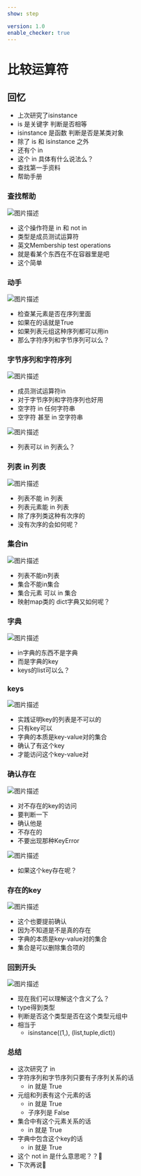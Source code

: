 ```yaml
---
show: step

version: 1.0
enable_checker: true
---
```


# 比较运算符
## 回忆
- 上次研究了isinstance
- is 是关键字 判断是否相等
- isinstance 是函数 判断是否是某类对象
- 除了 is 和 isinstance 之外 
- 还有个 in 
- 这个 in 具体有什么说法么？
- 查找第一手资料
- 帮助手册

### 查找帮助

![图片描述](https://doc.shiyanlou.com/courses/uid1190679-20210918-1631970031254)

- 这个操作符是 in 和 not in
- 类型是成员测试运算符
- 英文Membership test operations
- 就是看某个东西在不在容器里是吧
- 这个简单

### 动手

![图片描述](https://doc.shiyanlou.com/courses/uid1190679-20210918-1631970242173)

- 检查某元素是否在序列里面
- 如果在的话就是True
- 如果列表元组这种序列都可以用in
- 那么字符序列和字节序列可以么？

### 字节序列和字符序列

![图片描述](https://doc.shiyanlou.com/courses/uid1190679-20210918-1631970374830)

- 成员测试运算符in
- 对于字节序列和字符序列也好用
- 空字符 in 任何字符串
- 空字符 甚至 in 空字符串

![图片描述](https://doc.shiyanlou.com/courses/uid1190679-20210919-1632013818741)

- 列表可以 in 列表么？

### 列表 in 列表

![图片描述](https://doc.shiyanlou.com/courses/uid1190679-20210918-1631970766575)

- 列表不能 in 列表
- 列表元素能 in 列表
- 除了序列类这种有次序的
- 没有次序的会如何呢？

### 集合in

![图片描述](https://doc.shiyanlou.com/courses/uid1190679-20210918-1631970579212)

- 列表不能in列表
- 集合不能in集合
- 集合元素 可以 in 集合
- 映射map类的 dict字典又如何呢？

### 字典 

![图片描述](https://doc.shiyanlou.com/courses/uid1190679-20210919-1632013924260)

- in字典的东西不是字典
- 而是字典的key
- keys的list可以么？

### keys

![图片描述](https://doc.shiyanlou.com/courses/uid1190679-20210919-1632014059631)

- 实践证明key的列表是不可以的
- 只有key可以
- 字典的本质是key-value对的集合
- 确认了有这个key
- 才能访问这个key-value对

### 确认存在

![图片描述](https://doc.shiyanlou.com/courses/uid1190679-20211008-1633687607782)

- 对不存在的key的访问
- 要判断一下
- 确认他是
- 不存在的
- 不要出现那种KeyError

![图片描述](https://doc.shiyanlou.com/courses/uid1190679-20211008-1633687685654)

- 如果这个key存在呢？

### 存在的key
![图片描述](https://doc.shiyanlou.com/courses/uid1190679-20211008-1633687718020)

- 这个也要提前确认
- 因为不知道是不是真的存在
- 字典的本质是key-value对的集合
- 集合是可以删除集合项的

### 回到开头

![图片描述](https://doc.shiyanlou.com/courses/uid1190679-20210919-1632016963654)

- 现在我们可以理解这个含义了么？
- type得到类型 
- 判断是否这个类型是否在这个类型元组中
- 相当于
	- isinstance((1,), (list,tuple,dict))

### 总结 
- 这次研究了 in
- 字符序列和字节序列只要有子序列关系的话
	- in 就是 True
- 元组和列表有这个元素的话
	- in 就是 True
	- 子序列是 False
- 集合中有这个元素关系的话
	- in 就是 True
- 字典中包含这个key的话
	- in 就是 True
- 这个 not in 是什么意思呢？？🤔
- 下次再说👋